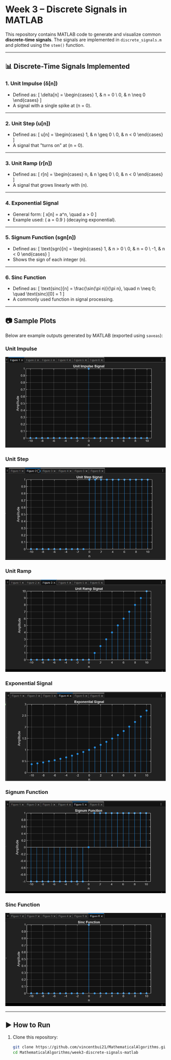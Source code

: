# Week 3 – Discrete Signals in MATLAB

This repository contains MATLAB code to generate and visualize common **discrete-time signals**. The signals are implemented in `discrete_signals.m` and plotted using the `stem()` function.

---

## 📊 Discrete-Time Signals Implemented

### 1. Unit Impulse (δ[n])
- Defined as:
  \[
  \delta[n] =
  \begin{cases}
  1, & n = 0 \\
  0, & n \neq 0
  \end{cases}
  \]
- A signal with a single spike at \(n = 0\).

---

### 2. Unit Step (u[n])
- Defined as:
  \[
  u[n] =
  \begin{cases}
  1, & n \geq 0 \\
  0, & n < 0
  \end{cases}
  \]
- A signal that "turns on" at \(n = 0\).

---

### 3. Unit Ramp (r[n])
- Defined as:
  \[
  r[n] =
  \begin{cases}
  n, & n \geq 0 \\
  0, & n < 0
  \end{cases}
  \]
- A signal that grows linearly with \(n\).

---

### 4. Exponential Signal
- General form:
  \[
  x[n] = a^n, \quad a > 0
  \]
- Example used: \( a = 0.9 \) (decaying exponential).

---

### 5. Signum Function (sgn[n])
- Defined as:
  \[
  \text{sgn}[n] =
  \begin{cases}
  1, & n > 0 \\
  0, & n = 0 \\
  -1, & n < 0
  \end{cases}
  \]
- Shows the sign of each integer \(n\).

---

### 6. Sinc Function
- Defined as:
  \[
  \text{sinc}[n] = \frac{\sin(\pi n)}{\pi n}, \quad n \neq 0; \quad \text{sinc}[0] = 1
  \]
- A commonly used function in signal processing.

---

## 📷 Sample Plots

Below are example outputs generated by MATLAB (exported using `saveas`):

### Unit Impulse
![Unit Impulse](image.png)

### Unit Step
![Unit Step](image-1.png)

### Unit Ramp
![Unit Ramp](image-2.png)

### Exponential Signal
![Exponential Signal](image-3.png)

### Signum Function
![Signum Function](image-4.png)

### Sinc Function
![Sinc Function](image-5.png)


---

## ▶️ How to Run

1. Clone this repository:
   ```bash
   git clone https://github.com/vincentbui21/MathematicalAlgorithms.git
   cd MathematicalAlgorithms/week3-discrete-signals-matlab
